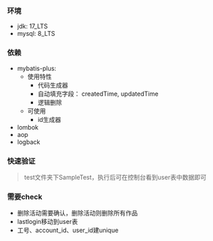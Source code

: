 ### 环境
  - jdk: 17_LTS
  - mysql: 8_LTS
### 依赖
- mybatis-plus:
  - 使用特性
    - 代码生成器
    - 自动填充字段： createdTime, updatedTime
    - 逻辑删除
  - 可使用
    - id生成器
- lombok
- aop
- logback
### 快速验证
> test文件夹下SampleTest，执行后可在控制台看到user表中数据即可 

### 需要check
- 删除活动需要确认，删除活动则删除所有作品
- lastlogin移动到user表
- 工号、account_id、user_id建unique



